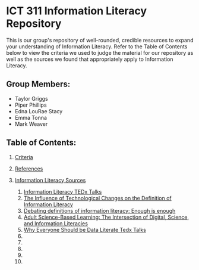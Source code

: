 # ICT 311 Information Literacy Repository
This is our group's repository of well-rounded, credible resources to expand your understanding of Information Literacy. Refer to the Table of Contents below to view the criteria we used to judge the material for our repository as well as the sources we found that appropriately apply to Information Literacy.

## Group Members: 
* Taylor Griggs
* Piper Phillips
* Edna LouRae Stacy
* Emma Tonna
* Mark Weaver

## Table of Contents:
1. [Criteria](Criteria.md)
2. [References](References.md)
3. [Information Literacy Sources](Information-Literacy-Sources.md)

   1.  [Information Literacy TEDx Talks](https://www.youtube.com/watch?v=3BAfs_oDevw)
   2.  [The Influence of Technological Changes on the Definition of Information Literacy](https://link-springer-com.ezproxy.uky.edu/content/pdf/10.1007%2F978-3-319-03919-0.pdf) 
   3.  [Debating definitions of information literacy: Enough is enough](https://www-emerald-com.ezproxy.uky.edu/insight/content/doi/10.1108/00242530510605494/full/pdf?title=debating-definitions-of-information-literacy-enough-is-enough)
   4.  [Adult Science-Based Learning: The Intersection of Digital, Science, and Information Literacies](http://ezproxy.uky.edu/login?url=http://search.ebscohost.com/login.aspx?direct=true&db=a9h&AN=137724098&site=ehost-live&scope=site)
   5.  [Why Everyone Should be Data Literate Tedx Talks](https://www.youtube.com/watch?v=8ovyQZ_Z8Xs)
   6.  
   7.  
   8.  
   9.  
   10.  

